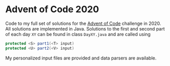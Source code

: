 # Advent of Code 2020

Code to my full set of solutions for the [Advent of Code](https://adventofcode.com/) challenge in 2020. All solutions are implemented in Java. Solutions to the first and second part of each day ``XY`` can be found in class ``` DayXY.java ``` and are called using 

```java
protected <S> part1(<T> input)
protected <U> part2(<V> input)
```
My personalized input files are provided and data parsers are available.

